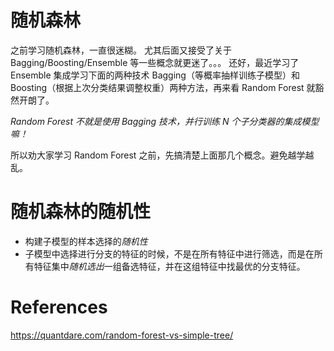 # 随机森林
之前学习随机森林，一直很迷糊。
尤其后面又接受了关于 Bagging/Boosting/Ensemble 等一些概念就更迷了。。。
还好，最近学习了 Ensemble 集成学习下面的两种技术 Bagging（等概率抽样训练子模型）和 Boosting（根据上次分类结果调整权重）两种方法，再来看 Random Forest 就豁然开朗了。

*Random Forest 不就是使用 Bagging 技术，并行训练 N 个子分类器的集成模型嘛！*

所以劝大家学习 Random Forest 之前，先搞清楚上面那几个概念。避免越学越乱。


# 随机森林的随机性

- 构建子模型的样本选择的*随机性*
- 子模型中选择进行分支的特征的时候，不是在所有特征中进行筛选，而是在所有特征集中*随机选出*一组备选特征，并在这组特征中找最优的分支特征。



# References

https://quantdare.com/random-forest-vs-simple-tree/
